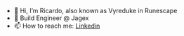 - 👋 Hi, I’m Ricardo, also known as Vyreduke in Runescape
- 👑 Build Engineer @ Jagex
- 📫 How to reach me: [Linkedin](https://www.linkedin.com/in/ricardo-filipe-ferreira-nunes/)

<!---
ricardoffnunes/ricardoffnunes is a ✨ special ✨ repository because its `README.md` (this file) appears on your GitHub profile.
You can click the Preview link to take a look at your changes.
--->

